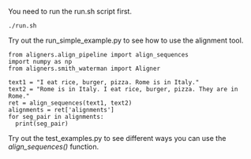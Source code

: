 You need to run the run.sh script first. 
```
./run.sh 
```

Try out the run_simple_example.py to see how to use the alignment tool. 

```
from aligners.align_pipeline import align_sequences 
import numpy as np
from aligners.smith_waterman import Aligner

text1 = "I eat rice, burger, pizza. Rome is in Italy."
text2 = "Rome is in Italy. I eat rice, burger, pizza. They are in Rome."
ret = align_sequences(text1, text2)
alignments = ret['alignments'] 
for seg_pair in alignments:
  print(seg_pair)
```

Try out the test_examples.py to see different ways you can use the *align_sequences()* function.